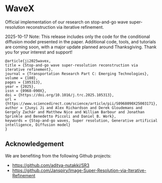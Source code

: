 # WaveX
Official implementation of our research on stop-and-go wave super-resolution reconstruction via iterative refinement.

2025-10-17
Note: This release includes only the code for the conditional diffusion model presented in the paper. Additional code, tools, and tutorials are coming soon, with a major update planned around Thanksgiving. Thank you for your interest and support!
```
@article{ji2025wavex,
title = {Stop-and-go wave super-resolution reconstruction via iterative refinement},
journal = {Transportation Research Part C: Emerging Technologies},
volume = {180},
pages = {105313},
year = {2025},
issn = {0968-090X},
doi = {https://doi.org/10.1016/j.trc.2025.105313},
url = {https://www.sciencedirect.com/science/article/pii/S0968090X25003171},
author = {Junyi Ji and Alex Richardson and Derek Gloudemans and Gergely Zachár and Matthew Nice and William Barbour and Jonathan Sprinkle and Benedetto Piccoli and Daniel B. Work},
keywords = {Stop-and-go waves, Super resolution, Generative artificial intelligence, Diffusion model}
}
```

## Acknowledgement
We are benefiting from the following Github projects:
- https://github.com/aditya-nutakki/SR3
- https://github.com/Janspiry/Image-Super-Resolution-via-Iterative-Refinement
